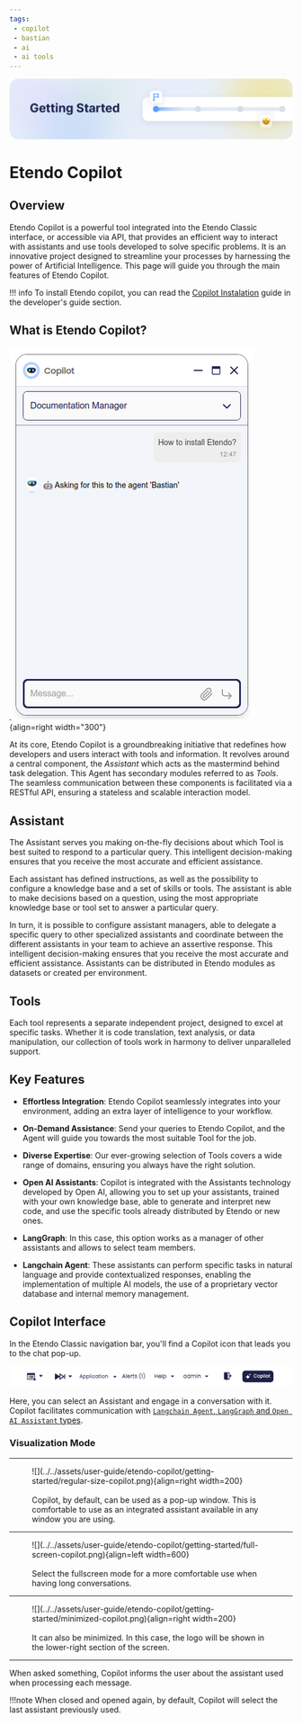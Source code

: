 ```yaml
---
tags: 
 - copilot
 - bastian
 - ai
 - ai tools
---
```


![cover-getting-started.png](../../assets/getting-started/overview/cover-getting-started.png)

# Etendo Copilot

## Overview

Etendo Copilot is a powerful tool integrated into the Etendo Classic interface, or accessible via API, that provides an efficient way to interact with assistants and use tools developed to solve specific problems. It is an innovative project designed to streamline your processes by harnessing the power of Artificial Intelligence. This page will guide you through the main features of Etendo Copilot.

!!! info
    To install Etendo copilot, you can read the [Copilot Instalation](../../developer-guide/etendo-copilot/installation.md) guide in the developer's guide section.

## What is Etendo Copilot?

![Copilot Chat](../../assets/user-guide/etendo-copilot/getting-started/copilot.png){align=right  width="300"}

At its core, Etendo Copilot is a groundbreaking initiative that redefines how developers and users interact with tools and information. It revolves around a central component, the *Assistant* which acts as the mastermind behind task delegation. This Agent has secondary modules referred to as *Tools*. The seamless communication between these components is facilitated via a RESTful API, ensuring a stateless and scalable interaction model.


## Assistant

The Assistant serves you making on-the-fly decisions about which Tool is best suited to respond to a particular query. This intelligent decision-making ensures that you receive the most accurate and efficient assistance.

Each assistant has defined instructions, as well as the possibility to configure a knowledge base and a set of skills or tools.
The assistant is able to make decisions based on a question, using the most appropriate knowledge base or tool set to answer a particular query.

In turn, it is possible to configure assistant managers, able to delegate a specific query to other specialized assistants and coordinate between the different assistants in your team to achieve an assertive response.  This intelligent decision-making ensures that you receive the most accurate and efficient assistance. Assistants can be distributed in Etendo modules as datasets or created per environment.

## Tools

Each tool represents a separate independent project, designed to excel at specific tasks. Whether it is code translation, text analysis, or data manipulation, our collection of tools work in harmony to deliver unparalleled support.

##  Key Features


- **Effortless Integration**: Etendo Copilot seamlessly integrates into your environment, adding an extra layer of intelligence to your workflow.

- **On-Demand Assistance**: Send your queries to Etendo Copilot, and the Agent will guide you towards the most suitable Tool for the job.

- **Diverse Expertise**: Our ever-growing selection of Tools covers a wide range of domains, ensuring you always have the right solution.

- **Open AI Assistants**: Copilot is integrated with the Assistants technology developed by Open AI, allowing you to set up your assistants, trained with your own knowledge base, able to generate and interpret new code, and use the specific tools already distributed by Etendo or new ones.  

- **LangGraph**: In this case, this option works as a manager of other assistants and allows to select team members. 

- **Langchain Agent**: These assistants can perform specific tasks in natural language and provide contextualized responses, enabling the implementation of multiple AI models, the use of a proprietary vector database and internal memory management.

## Copilot Interface

In the Etendo Classic navigation bar, you'll find a Copilot icon that leads you to the chat pop-up.

![Copilot Navbar](../../assets/user-guide/etendo-copilot/getting-started/copilot-navbar.png)

Here, you can select an Assistant and engage in a conversation with it. Copilot facilitates communication with [`Langchain Agent`, `LangGraph` and `Open AI Assistant` types](../../user-guide/etendo-copilot/setup.md#assistant-window).

### Visualization Mode

---

<figure markdown>
![](../../assets/user-guide/etendo-copilot/getting-started/regular-size-copilot.png){align=right width=200}
<br><br>
Copilot, by default, can be used as a pop-up window. This is comfortable to use as an integrated assistant available in any window you are using.
</figure>

---

<figure markdown>
![](../../assets/user-guide/etendo-copilot/getting-started/full-screen-copilot.png){align=left width=600}
<br><br>
Select the fullscreen mode for a more comfortable use when having long conversations.
</figure>

---

<figure markdown>
![](../../assets/user-guide/etendo-copilot/getting-started/minimized-copilot.png){align=right width=200}
<br><br>
It can also be minimized. In this case, the logo will be shown in the lower-right section of the screen.
</figure>

---

When asked something, Copilot informs the user about the assistant used when processing each message.

!!!note
    When closed and opened again, by default, Copilot will select the last assistant previously used.